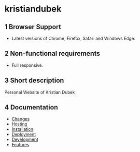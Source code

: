 # kristiandubek 

## 1 Browser Support

- Latest versions of Chrome, Firefox, Safari and Windows Edge.

## 2 Non-functional requirements

- Full responsive.

## 3 Short description

Personal Website of Kristian Dubek

## 4 Documentation

- [Changes](CHANGES.md)
- [Hosting](HOSTING.md)
- [Installation](documentation/installation.md)
- [Deployment](documentation/deployment.md)
- [Development](documentation/development.md)
- [Features](documentation/features.md)
